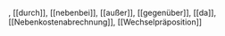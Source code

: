 , [[durch]], [[nebenbei]], [[außer]], [[gegenüber]], [[da]], [[Nebenkostenabrechnung]], [[Wechselpräposition]]